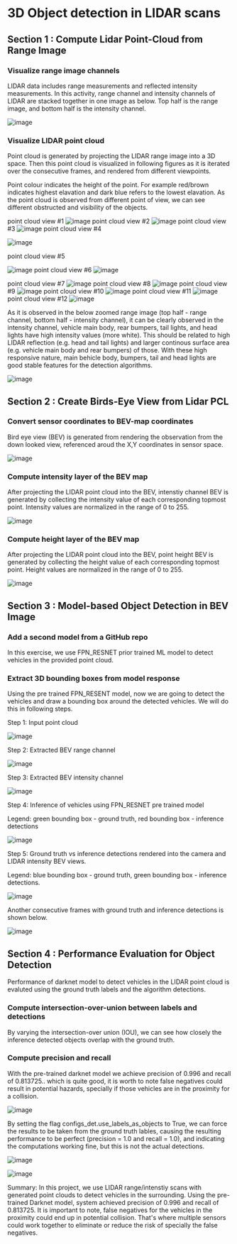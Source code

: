 # 3D Object detection in LIDAR scans

## Section 1 : Compute Lidar Point-Cloud from Range Image

### Visualize range image channels
LIDAR data includes range measurements and reflected intensity measurements. In this activity, range channel and intensity channels of LIDAR are stacked together in one image as below. Top half is the range image, and bottom half is the intensity channel.

![image](resources/range_image_stacked.png)

### Visualize LIDAR point cloud
Point cloud is generated by projecting the LIDAR range image into a 3D space. Then this point cloud is visualized in following figures as it is iterated over the consecutive frames, and rendered from different viewpoints. 

Point colour indicates the height of the point. For example red/brown indicates highest elavation and dark blue refers to the lowest elavation. As the point cloud is observed from different point of view, we can see different obstructed and visibility of the objects.

point cloud view #1
![image](resources/pcl1.png)
point cloud view #2
![image](resources/pcl2.png)
point cloud view #3
![image](resources/pcl3.png)
point cloud view #4


![image](resources/pcl4.png)

point cloud view #5

![image](resources/pcl5.png)
point cloud view #6
![image](resources/pcl6.png)

point cloud view #7
![image](resources/pcl7.png)
point cloud view #8
![image](resources/pcl8.png)
point cloud view #9
![image](resources/pcl9.png)
point cloud view #10
![image](resources/pcl10.png)
point cloud view #11
![image](resources/pcl11.png)
point cloud view #12
![image](resources/pcl12.png)

As it is observed in the below zoomed range image (top half - range channel, bottom half - intensity channel), it can be clearly observed in the intensity channel, vehicle main body, rear bumpers, tail lights, and head lights have high intensity values (more white). This should be related to high LIDAR reflection (e.g. head and tail lights) and larger continous surface area (e.g. vehicle main body and rear bumpers) of those. With these high responsive nature, main behicle body, bumpers, tail and head lights are good stable features for the detection algorithms.

![image](resources/range_image_zoomed.png)

## Section 2 : Create Birds-Eye View from Lidar PCL
### Convert sensor coordinates to BEV-map coordinates

Bird eye view (BEV) is generated from rendering the observation from the down looked view, referenced aroud the X,Y coordinates in sensor space. 

![image](resources/bev.png)
### Compute intensity layer of the BEV map

After projecting the LIDAR point cloud into the BEV, intenstiy channel BEV is generated by collecting the intensity value of each corresponding topmost point. Intensity values are normalized in the range of 0 to 255.

![image](resources/bev1.png)

### Compute height layer of the BEV map

After projecting the LIDAR point cloud into the BEV, point height BEV is generated by collecting the height value of each corresponding topmost point. Height values are normalized in the range of 0 to 255.

![image](resources/bev2.png)

## Section 3 : Model-based Object Detection in BEV Image
### Add a second model from a GitHub repo
In this exercise, we use FPN_RESNET prior trained ML model to detect vehicles in the provided point cloud.

### Extract 3D bounding boxes from model response

Using the pre trained FPN_RESENT model, now we are going to detect the vehicles and draw a bounding box around the detected vehicles. We will do this in following steps.

Step 1: Input point cloud

![image](resources/obj1.png)

Step 2: Extracted BEV range channel

![image](resources/obj2.png)

Step 3: Extracted BEV intensity channel 

![image](resources/obj3.png)

Step 4: Inference of vehicles using FPN_RESNET pre trained model 

Legend: green bounding box - ground truth, red bounding box - inference detections

![image](resources/obj4.png)

Step 5: Ground truth vs inference detections rendered into the camera and LIDAR intensity BEV views.

Legend: blue bounding box - ground truth, green bounding box - inference detections.

![image](resources/obj5.png)

Another consecutive frames with ground truth and inference detections is shown below.

![image](resources/obj6.png)

## Section 4 : Performance Evaluation for Object Detection

Performance of darknet model to detect vehicles in the LIDAR point cloud is evaluted using the ground truth labels and the algorithm detections.

### Compute intersection-over-union between labels and detections
By varying the intersection-over union (IOU), we can see how closely the inference detected objects overlap with the ground truth. 

### Compute precision and recall
With the pre-trained darknet model we achieve precision of 0.996 and recall of 0.813725.. which is quite good, it is worth to note false negatives could result in potential hazards, specially if those vehicles are in the proximity for a collision. 

![image](resources/objeval4.png)

By setting the flag configs_det.use_labels_as_objects to True, we can force the results to be taken from the ground truth lables, causing the resulting performance to be perfect (precision = 1.0 and recall = 1.0), and indicating the computations working fine, but this is not the actual detections.

![image](resources/objeval5.png)

![image](resources/objeval7.png)

Summary: In this project, we use LIDAR range/intenstiy scans with generated point clouds to detect vehicles in the surrounding. Using the pre-trained Darknet model, system achieved precision of 0.996 and recall of 0.813725. It is important to note, false negatives for the vehicles in the proximity could end up in potential collision. That's where multiple sensors could work together to eliminate or reduce the risk of specially the false negatives.
